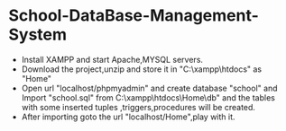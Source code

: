 # School-DataBase-Management-System
* Install XAMPP and start Apache,MYSQL servers.
* Download the project,unzip and store it in "C:\xampp\htdocs" as "Home"
* Open url "localhost/phpmyadmin" and create database "school" and Import "school.sql" from C:\xampp\htdocs\Home\db" and the tables with some inserted tuples ,triggers,procedures will be created.
* After importing goto the url "localhost/Home",play with it.

